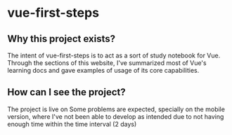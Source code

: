 # vue-first-steps

## Why this project exists?

The intent of vue-first-steps is to act as a sort of study notebook for Vue.
Through the sections of this website, I've summarized most of Vue's learning docs and gave examples of usage of its core capabilities.

## How can I see the project?

The project is live on [](https://lucarod.github.io/vue-first-steps)
Some problems are expected, specially on the mobile version, where I've not been able to develop as intended due to not having enough time within the time interval (2 days)